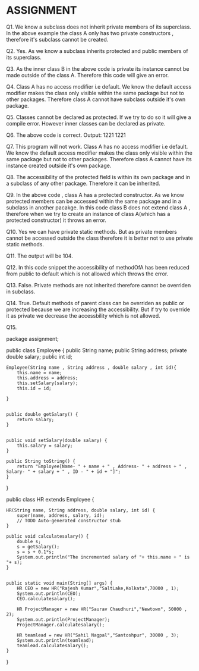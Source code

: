 # ASSIGNMENT

Q1. We know a subclass does not inherit private members of its superclass. In the above example the class A only has two private constructors , therefore it's subclass cannot be created.

Q2. Yes. As we know a subclass inherits protected and public members of its superclass.

Q3. As the inner class B in the above code is private its instance cannot be made outside of the class A. Therefore this code will give an error.

Q4. Class A has no access modifier i.e default. We know the default access modifier makes the class only visible within the same package but not to other packages. Therefore class A cannot have subclass outside it's own package.

Q5. Classes cannot be declared as protected. If we try to do so it will give a compile error. However inner classes can be declared as private.

Q6. The above code is correct.
    Output: 1221
            1221

Q7. This program will not work. Class A has no access modifier i.e default. We know the default access modifier makes the class only visible within the same package but not to other packages. Therefore class A cannot have its instance created outside it's own package.

Q8. The accessibility of the protected field is within its own package and in a subclass of any other package. Therefore it can be inherited.

Q9. In the above code , class A has a protected constructor. As we know protected members can be accessed within the same package and in a subclass in another pacakge. In this code class B does not extend class A , therefore when we try to create an instance of class A(which has a protected constructor) it throws an error.

Q10. Yes we can have private static methods. But as private members cannot be accessed outside the class therefore it is better not to use private static methods.

Q11. The output will be 104.

Q12. In this code snippet the accessibility of methodOfA has been reduced from public to default which is not allowed which throws the error.

Q13. False. Private methods are not inherited therefore cannot be overriden in subclass.

Q14. True. Default methods of parent class can be overriden as public or protected because we are increasing the accessibility. But if try to override it as private we decrease the accessbility which is not allowed.

Q15.

package assignment;

public class Employee {
	public String name;
	public String address;
	private double salary;
	public int id;


	Employee(String name , String address , double salary , int id){
		this.name = name;
		this.address = address;
		this.setSalary(salary);
		this.id = id;
	
	}


	public double getSalary() {
		return salary;
	}


	public void setSalary(double salary) {
		this.salary = salary;
	}
	
	public String toString() {
		return "Employee[Name- " + name + " , Address- " + address + " , Salary- " + salary + " , ID - " + id + "]";
	}
}


public class HR extends Employee {

	HR(String name, String address, double salary, int id) {
		super(name, address, salary, id);
		// TODO Auto-generated constructor stub
	}
	
	public void calculatesalary() {
		double s;
		s = getSalary();
	    s = s + 0.1*s;
		System.out.println("The incremented salary of "+ this.name + " is "+ s);
	}
	
	
	public static void main(String[] args) {
		HR CEO = new HR("Rajesh Kumar","SaltLake,Kolkata",70000 , 1);
		System.out.println(CEO);
		CEO.calculatesalary();
		
		HR ProjectManager = new HR("Saurav Chaudhuri","Newtown", 50000 , 2);
		System.out.println(ProjectManager);
		ProjectManager.calculatesalary();
		
		HR teamlead = new HR("Sahil Nagpal","Santoshpur", 30000 , 3);
		System.out.println(teamlead);
		teamlead.calculatesalary();
	}
}

